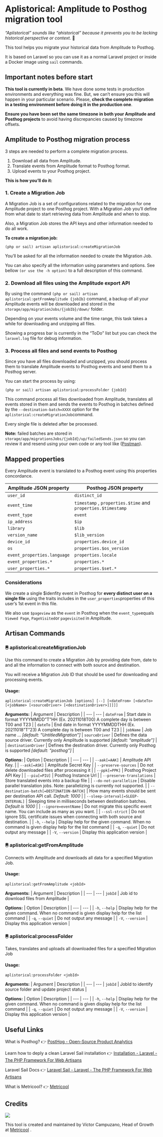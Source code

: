 # Aplistorical: Amplitude to Posthog migration tool
_“Aplistorical” sounds like “ahistorical” because it prevents you to be lacking historical perspective or context._ 😬

This tool helps you migrate your historical data from Amplitude to Posthog.

It is based on Laravel so you can use it as a normal Laravel project or inside a Docker image using `sail` commands.

## Important notes before start
**This tool is currently in beta**. We have done some tests in production environments and everything was fine. But, we can’t ensure you this will happen in your particular scenario. Please, **check the complete migration in a testing environment before doing it in the production one**.

**Ensure you have been set the same timezone in both your Amplitude and Posthog projects** to avoid having discrepancies caused by timezone offsets.



## Amplitude to Posthog migration process
3 steps are needed to perform a complete migration process.

1. Download all data from Amplitude.
2. Translate events from Amplitude format to Posthog format.
3. Upload events to your Posthog project.

**This is how you’ll do it:**

### 1. Create a Migration Job
A Migration Job is a set of configurations related to the migration for one Amplitude project to one Posthog project. With a Migration Job you’ll define from what date to start retrieving data from Amplitude and when to stop.

Also, a Migration Job stores the API keys and other information needed to do all work.

**To create a migration job:**
```
(php or sail) artisan aplistorical:createMigrationJob
```

You’ll be asked for all the information needed to create the Migration Job.

You can also specify all the information using parameters and options. See bellow  `(or use the -h option)`  to a full description of this command.

### 2. Download all files using the Amplitude export API
By using the command `(php or sail) artisan aplistorical:getFromAmplitude {jobIb}` command, a backup of all your Amplitude events will be downloaded and stored in the `storage/app/migrationJobs/{jobIb}/down/` folder.

Depending on your events volume and the time range, this task takes a while for downloading and unzipping all files. 

Showing a progress bar is currently in the “ToDo” list but you can check the `laravel.log` file for debug information.

### 3. Process all files and send events to Posthog
Since you have all files downloaded and unzipped, you should process them to translate Amplitude events to Posthog events and send them to a Posthog server.

You can start the process by using:
```
(php or sail) artisan aplistorical:processFolder {jobId}
```

This command process all files downloaded from Amplitude, translates all events stored in them and sends the events to Posthog in batches defined by the `--destination-batch=XXXX` option for the `aplistorical:createMigrationJob`command.

Every single file is deleted after be processed.

**Note:** failed batches are stored in `storage/app/migrationsJobs/{jobId}/up/failedSends.json` so you can review it and resend using your own code or any tool like  ([Postman](https://www.postman.com/)).


## Mapped properties
Every Amplitude event is translated to a Posthog event using this properties concordance.

| Amplitude JSON property | Posthog JSON property |
| --- | --- |
| `user_id` | `distinct_id` |
| `event_time` | `timestamp` , `properties.$time`  and `properties.$timestamp`|
| `event_type` | `event` |
| `ip_address` | `$ip` |
| `library` | `$lib` |
| `version_name` | `$lib_version` |
| `device_id` | `properties.device_id` |
| `os` | `properties.$os_version` |
| `event_properties.language` | `properties.locale` |
| `event_properties.*` | `properties.*` |
| `user_properties.*` | `properties.$set.*` |

### Considerations
We create a single $idenfity event in Posthog for **every distinct user on a single file** using the traits includes in the `user_properties`properties of this user’s 1st event in this file.

We also use `$pageview` as the `event` in Posthog when the `event_type`equals `Viewed Page`, `PageVisited`or `pagevisited` in Amplitude.


## Artisan Commands

### 🖲 aplistorical:createMigrationJob
Use this command to create a Migration Job by providing date from, date to and all the information to connect with both source and destination. 

You will receive a Migration Job ID that should be used for downloading and processing events.

#### Usage:
```
aplistorical:createMigrationJob [options] [--] [<dateFrom> [<dateTo> [<jobName> [<sourceDriver> [<destinationDriver>]]]]]
```

**Arguments:**
| Argument | Description |
| --- | --- |
 `dateFrom` | Start date in format YYYYMMDD”T”HH (Ex. 20211018T00) A complete day is between T00 and T23 |
| `dateTo` | End date in format YYYYMMDDTHH (Ex. 20211018”T”23) A complete day is between T00 and T23 |
| `jobName` |  Job name … _[default: “UntitledMigration”]_
| `sourceDriver` | Defines the data source driver. Currently only Amplitude is supported _[default: “amplitude”]_ |
| `destinationDriver` | Defines the destination driver. Currently only Posthog is supported _[default: “posthog”]_ |


**Options:**
| Option | Description |
| --- | --- |
| `--aak[=AAK]` | Amplitude API Key. |
| `--ask[=ASK]` | Amplitude Secret Key |
| `--preserve-sources` | Do not delete downloaded files after processing it |
| `--ppk[=PPK]` | Posthog Project API Key |
| `--piu[=PIU]` | Posthog Instance Url |
| `--preserve-translations` | Store translated events into a backup file |
| `--do-not-parallelize` | Disable parallel translation jobs. Note: parallelizing is currently not supported. |
| `--destination-batch[=DESTINATION-BATCH]` | How many events should be sent per destination API call. *_Default: 1000_* |
| `--sleep-interval[=SLEEP-INTERVAL]` | Sleeping time in milliseconds between destination batches. _Default is 1000_ |
| `--ignore=eventName` | Do not migrate this specific event name. You can include as many as you want. |
| `--ssl-strict` | Do not ignore SSL certificate issues when connecting with both source and destination. |
| `-h`, `--help`  | Display help for the given command. When no command is given display help for the list command |
| `-q`, `--quiet`  | Do not output any message |
| `-V`, `--version`  | Display this application version |

### 🖲 aplistorical:getFromAmplitude
Connects with Amplitude and downloads all data for a specified Migration Job.

#### Usage:
```
aplistorical:getFromAmplitude <jobId>
```

**Arguments:**
| Argument | Description |
| --- | --- |
 `jobId` | Job id to download files from Amplitude |



**Options:**
| Option | Description |
| --- | --- |
| `-h`, `--help`  | Display help for the given command. When no command is given display help for the list command |
| `-q`, `--quiet`  | Do not output any message |
| `-V`, `--version`  | Display this application version |


### 🖲 aplistorical:processFolder
Takes, translates and uploads all downloaded files for a specified Migration Job 

#### Usage:
```
aplistorical:processFolder <jobId>
```

**Arguments:**
| Argument | Description |
| --- | --- |
 `jobId` | JobId to identify source folder and update project status |

**Options:**
| Option | Description |
| --- | --- |
| `-h`, `--help`  | Display help for the given command. When no command is given display help for the list command |
| `-q`, `--quiet`  | Do not output any message |
| `-V`, `--version`  | Display this application version |

## Useful Links
What is Posthog? 👉 [PostHog - Open-Source Product Analytics](https://posthog.com/)

Learn how to deply a clean Laravel Sail installation 👉 [Installation - Laravel - The PHP Framework For Web Artisans](https://laravel.com/docs/8.x/installation#your-first-laravel-project)

Laravel Sail Docs 👉 [Laravel Sail - Laravel - The PHP Framework For Web Artisans](https://laravel.com/docs/8.x/sail)

What is Metricool? 👉 [Metricool](https://metricool.com/)



## Credits
<p align=“center”>
  <img src="https://metricool.com/wp-content/uploads/metricool-logo-reduced-21.png" />
</p>

This tool is created and maintained by Víctor Campuzano, Head of Growth at [Metricool](https://metricool.com) .
